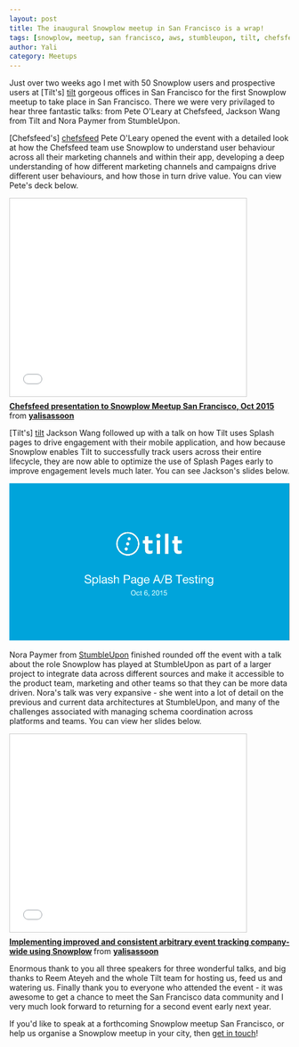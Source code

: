 ```yaml
---
layout: post
title: The inaugural Snowplow meetup in San Francisco is a wrap!
tags: [snowplow, meetup, san francisco, aws, stumbleupon, tilt, chefsfeed]
author: Yali
category: Meetups
---
```


Just over two weeks ago I met with 50 Snowplow users and prospective users at [Tilt's] [tilt] gorgeous offices in San Francisco for the first Snowplow meetup to take place in San Francisco. There we were very privilaged to hear three fantastic talks: from Pete O'Leary at Chefsfeed, Jackson Wang from Tilt and Nora Paymer from StumbleUpon.

[Chefsfeed's] [chefsfeed] Pete O'Leary opened the event with a detailed look at how the Chefsfeed team use Snowplow to understand user behaviour across all their marketing channels and within their app, developing a deep understanding of how different marketing channels and campaigns drive different user behaviours, and how those in turn drive value. You can view Pete's deck below.

<div class="iframe-container">
    <iframe src="//www.slideshare.net/slideshow/embed_code/key/h4e5cbJNvu544z" width="425" height="355" frameborder="0" marginwidth="0" marginheight="0" scrolling="no" style="border:1px solid #CCC; border-width:1px; margin-bottom:5px; max-width: 100%;" allowfullscreen>     </iframe>
</div> <div style="margin-bottom:5px"> <strong> <a href="//www.slideshare.net/yalisassoon/chefsfeed-presentation-to-snowplow-meetup-san-francisco-oct-2015" title="Chefsfeed presentation to Snowplow Meetup San Francisco, Oct 2015" target="_blank">Chefsfeed presentation to Snowplow Meetup San Francisco, Oct 2015</a> </strong> from <strong><a href="//www.slideshare.net/yalisassoon" target="_blank">yalisassoon</a></strong> </div>

[Tilt's] [tilt] Jackson Wang followed up with a talk on how Tilt uses Splash pages to drive engagement with their mobile application, and how because Snowplow enables Tilt to successfully track users across their entire lifecycle, they are now able to optimize the use of Splash Pages early to improve engagement levels much later. You can see Jackson's slides below.
<!--more-->

<a href="/assets/pdf/tilt-presentation-to-snowplow-meetup-oct-2015.pdf" target="_blank"><img src="/assets/img/blog/2015/10/tilt-pres-front-page.png"></a>

Nora Paymer from [StumbleUpon][stumbleupon] finished rounded off the event with a talk about the role Snowplow has played at StumbleUpon as part of a larger project to integrate data across different sources and make it accessible to the product team, marketing and other teams so that they can be more data driven. Nora's talk was very expansive - she went into a lot of detail on the previous and current data architectures at StumbleUpon, and many of the challenges associated with managing schema coordination across platforms and teams. You can view her slides below.

<div class="iframe-container">
    <iframe src="//www.slideshare.net/slideshow/embed_code/key/sMYWsewpNjZG8F" width="425" height="355" frameborder="0" marginwidth="0" marginheight="0" scrolling="no" style="border:1px solid #CCC; border-width:1px; margin-bottom:5px; max-width: 100%;" allowfullscreen>     </iframe>
</div> <div style="margin-bottom:5px"> <strong> <a href="//www.slideshare.net/yalisassoon/implementing-improved-and-consistent-arbitrary-event-tracking-companywide-using-snowplow" title="Implementing improved and consistent arbitrary event tracking company-wide using Snowplow" target="_blank">Implementing improved and consistent arbitrary event tracking company-wide using Snowplow</a> </strong> from <strong><a href="//www.slideshare.net/yalisassoon" target="_blank">yalisassoon</a></strong> </div>

Enormous thank to you all three speakers for three wonderful talks, and big thanks to Reem Ateyeh and the whole Tilt team for hosting us, feed us and watering us. Finally thank you to everyone who attended the event - it was awesome to get a chance to meet the San Francisco data community and I very much look forward to returning for a second event early next year.

If you'd like to speak at a forthcoming Snowplow meetup San Francisco, or help us organise a Snowplow meetup in your city, then [get in touch][contact]!


[tilt]: https://www.tilt.com
[chefsfeed]: http://www.chefsfeed.com/
[stumbleupon]: https://www.stumbleupon.com
[contact]: http://snowplowanalytics.com/about/
